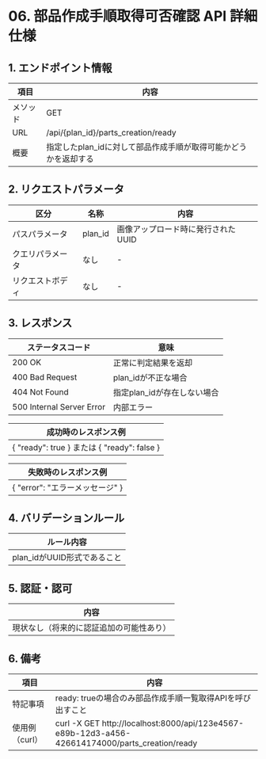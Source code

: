 # 06. 部品作成手順取得可否確認 API 詳細仕様

## 1. エンドポイント情報

| 項目     | 内容                                              |
|----------|---------------------------------------------------|
| メソッド | GET                                               |
| URL      | /api/{plan_id}/parts_creation/ready               |
| 概要     | 指定したplan_idに対して部品作成手順が取得可能かどうかを返却する |

## 2. リクエストパラメータ

| 区分             | 名称     | 内容                         |
|------------------|----------|------------------------------|
| パスパラメータ   | plan_id  | 画像アップロード時に発行されたUUID |
| クエリパラメータ | なし     | -                            |
| リクエストボディ | なし     | -                            |

## 3. レスポンス

| ステータスコード | 意味                                         |
|------------------|----------------------------------------------|
| 200 OK           | 正常に判定結果を返却                         |
| 400 Bad Request  | plan_idが不正な場合                          |
| 404 Not Found    | 指定plan_idが存在しない場合                  |
| 500 Internal Server Error    | 内部エラー                 |

| 成功時のレスポンス例         |
|-----------------------------|
| { "ready": true } または { "ready": false } |

| 失敗時のレスポンス例         |
|-----------------------------|
| { "error": "エラーメッセージ" } |

## 4. バリデーションルール

| ルール内容                        |
|-----------------------------------|
| plan_idがUUID形式であること       |

## 5. 認証・認可

| 内容                                 |
|--------------------------------------|
| 現状なし（将来的に認証追加の可能性あり） |

## 6. 備考

| 項目         | 内容                                                                 |
|--------------|----------------------------------------------------------------------|
| 特記事項     | ready: trueの場合のみ部品作成手順一覧取得APIを呼び出すこと           |
| 使用例（curl）| curl -X GET http://localhost:8000/api/123e4567-e89b-12d3-a456-426614174000/parts_creation/ready |
